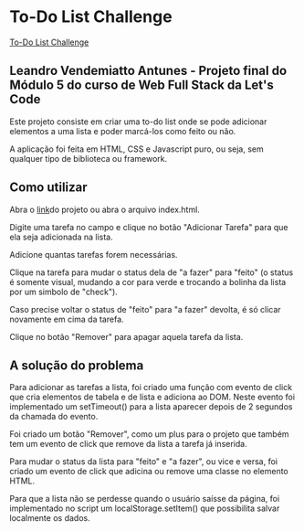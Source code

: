 # To-Do List Challenge

[To-Do List Challenge](https://antuneslv.github.io/to-do-list-challenge/index.html#)

## Leandro Vendemiatto Antunes - Projeto final do Módulo 5 do curso de Web Full Stack da Let's Code

Este projeto consiste em criar uma to-do list onde se pode adicionar 
elementos a uma lista e poder marcá-los como feito ou não.

A aplicação foi feita em HTML, CSS e Javascript puro, ou seja, sem qualquer tipo 
de biblioteca ou framework.

## Como utilizar

Abra o [link](https://antuneslv.github.io/to-do-list-challenge/index.html#)do projeto ou abra o arquivo index.html.

Digite uma tarefa no campo e clique no botão "Adicionar Tarefa" para que ela 
seja adicionada na lista.

Adicione quantas tarefas forem necessárias.

Clique na tarefa para mudar o status dela de "a fazer" para "feito" (o status
é somente visual, mudando a cor para verde e trocando a bolinha da lista por um
simbolo de "check").

Caso precise voltar o status de "feito" para "a fazer" devolta, é só clicar 
novamente em cima da tarefa.

Clique no botão "Remover" para apagar aquela tarefa da lista.

## A solução do problema

Para adicionar as tarefas a lista, foi criado uma função com evento de click que 
cria elementos de tabela e de lista e adiciona ao DOM. Neste evento foi 
implementado um setTimeout() para a lista aparecer depois de 2 segundos da 
chamada do evento.

Foi criado um botão "Remover", como um plus para o projeto que também tem um 
evento de click que remove da lista a tarefa já inserida.

Para mudar o status da lista para "feito" e "a fazer", ou vice e versa, foi 
criado um evento de click que adicina ou remove uma classe no elemento HTML.

Para que a lista não se perdesse quando o usuário saísse da página, foi 
implementado no script um localStorage.setItem() que possibilita salvar 
localmente os dados.
